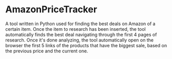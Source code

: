 # AmazonPriceTracker

A tool written in Python used for finding the best deals on Amazon of a certain item.
Once the item to research has been inserted, the tool automatically finds the best deal navigating through the first 4 pages of research.
Once it's done analyzing, the tool automatically open on the browser the first 5 links of the products that have the biggest sale, based on the previous price and the current one.
